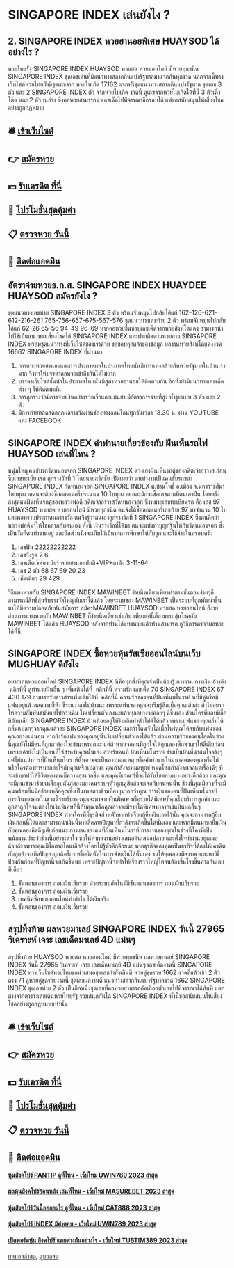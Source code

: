 # SINGAPORE INDEX เล่นยังไง ?
## 2. SINGAPORE INDEX หวยฮานอยพิเศษ HUAYSOD ได้อย่างไร ?
หวยไทยรัฐ SINGAPORE INDEX HUAYSOD หวยสด หวยออนไลน์ มีหวยทุกชนิด SINGAPORE INDEX ชุดเลขเด่นที่มีแนวทางสลากกินแบ่งรัฐบาลมาแจกกันทุกงวด นอกจากนี้ทางเว็บไซต์หวยไทยยังมีชุดเลขจาก หวยใบเกิด 17162 แจกฟรีชุดแนวทางสลากกินแบ่งรัฐบาล ชุดเลข 3 ตัว และ 2 SINGAPORE INDEX ตัว จากหวยใบเกิด งวดนี้ ดูเลขจากหวยใบเกิดได้ที่นี่ 3 ตัวเต็งโต๊ด และ 2 ตัวบนล่าง ซึ่งคอหวยสามารถนำเลขเด็ดไปพิจารณาอีกรอบได้ แต่ขอสนับสนุนให้เสี่ยงโชคอย่างถูกกฎหมาย

## 🛎 [เข้าเว็บไซต์](https://bit.ly/3BG5bNw)
## 👉 [สมัครหวย](https://bit.ly/3BG5bNw)
## 💵 [รับเครดิต ที่นี่](https://bit.ly/3C3mvgS)
## 👑 [โปรโมชั่นสุดคุ้มค่า](https://bit.ly/3C3mvgS)
## 📋 [ตรวจหวย วันนี้](https://bit.ly/3C3mvgS)
## 📱 [ติดต่อแอดมิน](https://bit.ly/3C3mvgS)

## อัตราจ่ายหวยธ.ก.ส. SINGAPORE INDEX HUAYDEE HUAYSOD สมัครยังไง ?
ชุดแนวทางเลขท้าย SINGAPORE INDEX 3 ตัว พร้อมจับหมุนไปกลับได้แก่
162-126-621-612-216-261
765-756-657-675-567-576
ชุดแนวทางเลขท้าย 2 ตัว พร้อมจับหมุนไปกลับได้แก่
62-26
65-56
94-49
96-69
หากคอหวยชื่นชอบเลขเด็ดจากหวยสิงห์โตแดง สามารถนำไปใช้เป็นแนวทางเสี่ยงโชคได้ SINGAPORE INDEX และฝากติดตามหวยลาว SINGAPORE INDEX พร้อมชุดแนวทางที่เว็บไซต์ของเราด้วย
ขอขอบคุณเจ้าของข้อมูล
ผลงานหวยสิงห์โตแดงงวด 16662 SINGAPORE INDEX ที่ผ่านมา

1. การแทงหวยฮานอยและการประกาศผลในประเทศไทยนั้นมีการแทงคล้ายกับหวยรัฐบาลในบ้านเรามาก จึงทำให้บรรดาคอหวยเข้าถึงกันได้ไม่ยาก
2. บรรดาเว็บไซต์ชั้นนำในประเทศไทยนั้นมีสูตรหวยฮานอยให้ติดตามกัน อีกทั้งยังมีแนวทางเลขเด็ดต่าง ๆ ให้ติดตามกัน
3. การถูกรางวัลมีการจ่ายเงินอย่างรวดเร็วและแม่นยำ มีอัตราการจ่ายที่สูง ทั้งรูปแบบ 3 ตัว และ 2 ตัว
4. มีการถ่ายทอดสดออกผลรางวัลผ่านช่องทางออนไลน์ทุกวันเวลา 18.30 น. ผ่าน YOUTUBE และ FACEBOOK

## SINGAPORE INDEX คำทำนายเกี่ยวข้องกับ ฝันเห็นรถไฟ HUAYSOD เล่นที่ไหน ?
หนุ่มใหญ่คนขับรถวัดหนองจอก SINGAPORE INDEX ดวงเฮงฝันเห็นรถตู้ของอดีตเจ้าอาวาส ก่อนซื้อเลขทะเบียนรถ ถูกรางวัลที่ 1
โดยนายสวัสชัย เปิดเผยว่า ตนทำงานเป็นคนขับรถของ SINGAPORE INDEX วัดหนองจอก SINGAPORE INDEX ต.บ้านโพธิ์ อ.เมือง จ.นครราชสีมา โดยทุกงวดตนจะต้องซื้อลอตเตอรี่ประมาณ 10 ใบทุกงวด และมักจะซื้อเลขตามที่ตนเองฝัน
โดยครั้งล่าสุดตนฝันเห็นรถตู้ของหลวงพ่อดี อดีตเจ้าอาวาสวัดหนองจอก ซึ่งหมายเลขทะเบียนรถ คือ เลข 97 HUAYSOD หวยสด หวยออนไลน์ มีหวยทุกชนิด ตนจึงได้ซื้อลอตเตอรี่เลขท้าย 97 มาจำนวน 10 ใบ และพอทราบประกาศผลรางวัล ตนจึงรู้ว่าตนเองถูกรางวัลที่ 1 SINGAPORE INDEX ซึ่งตนคิดว่าหลวงพ่อดีมาให้โชคลาภกับตนเอง
ทั้งนี้ เงินรางวัลที่ได้มา ตนจะแบ่งทำบุญกฐินให้กับวัดหนองจอก ซึ่งเป็นวัดที่ตนทำงานอยู่ และอีกส่วนนึงจะเก็บไว้เป็นทุนการศึกษาให้กับลูก และใช้จ่ายในครอบครัว
1. เลขฟัน 22222222222
2. เลขวิ่งรูด 2 6
3. เลขเด็ดเจ๊ฟองเบียร์ หวยฮานอยปกติ+VIP+ดานัง 3-11-64
4. เลข 2 ตัว 68 67 69 20 23
5. เม็ดเดียว 29 429

วิธีแทงหวยกับ SINGAPORE INDEX MAWINBET ง่ายนิดเดียวเพียงทำตามขั้นตอนง่ายๆก็สามารถมีสิทธิ์ลุ้นรับรางวัลใหญ่กับเราได้แล้ว โดยระบบของ MAWINBET เป็นระบบที่ถูกพัฒนาขึ้นมาให้มีความปลอดภัยทันสมัยการ สมัครMAWINBET HUAYSOD หวยสด หวยออนไลน์ ก็ง่ายส่วนการแทงหวยกับ MAWINBET ก็ง่ายนิดเดียวเช่นกัน
เพียงแค่นี้ก็สามารถลุ้นโชคกับ MAWINBET ได้แล้ว HUAYSOD หลังจากท่านได้แทงหวยแล้วท่านสามารถ ดูวิธีการตรวจผลหวยได้ที่นี้

## SINGAPORE INDEX ซื้อหวยหุ้นรัสเซียออนไลน์บนเว็บ MUGHUAY ดียังไง
อยากเล่นหวยออนไลน์ SINGAPORE INDEX นี่คือทุกสิ่งที่คุณจำเป็นต้องรู้
การงาน
การเงิน
อ้างอิง  คลิกที่นี่
ดูทำนายฝันอื่น ๆ เพิ่มเติมได้ที่  คลิกที่นี่
ความรัก
เลขเด็ด
70 SINGAPORE INDEX 67 430 179
สามารถรับข่าวสารเพิ่มเติมได้ที่  คลิกที่นี่
ความรักของคนที่ฝันเห็นมโนราห์ นที่มีคู่หรือมีแฟนอยู่แล้วลดความขี้หึง ขี้ระแวงลงไปบ้างนะ เพราะแฟนของคุณจะเริ่มรู้สึกเบื่อคุณแล้วล่ะ ถ้าไม่อยากให้ความสัมพันธ์มันแย่ไปกว่าเดิม ให้เปลี่ยนตัวเองนะแล้วทุกอย่างจะค่อยๆ ดีขึ้นเอง ส่วนใครที่แอบมีกิ๊ก มีบ้านเล็ก SINGAPORE INDEX บ้านน้อยอยู่ให้รีบเลิกทำตัวไม่ดีได้แล้ว เพราะแฟนของคุณเริ่มได้กลิ่นแปลกๆจากคุณแล้วล่ะ SINGAPORE INDEX และถ้าโดนจับได้เมื่อไหร่คุณได้จบกับแฟนของคุณอย่างแน่นอน หากยังรักแฟนของคุณอยู่นั้นรีบเปลี่ยนตัวเองได้แล้ว ส่วนความรักของคนโสดในช่วงนี้คุณยังไม่มีคนที่ถูกตาต้องใจเข้ามาหรอกนะ แต่ถ้าหากเจอคนที่ถูกใจให้คุณลองศึกษาเขาให้ดีเสียก่อน เพราะเค้ายังไม่เป็นคนที่ใช่สำหรับคุณนั่นเอง
สำหรับคนที่ ฝันเห็นมโนราห์ ช่างเป็นฝันที่น่าสนใจจริงๆ แต่ไม่แน่ว่าการที่ฝันเห็นมโนราห์นั้นอาจจะเป็นลางบอกเหตุ หรือคำทำนายในอนาคตของคุณหรือไม่ หรือใครต้องการบอกอะไรกับคุณหรือเปล่านะ คุณกำลังจะหมดทุกข์ หมดโศกกำลังจะเจอแต่เรื่องดีๆ ที่จะเข้ามาทำให้ชีวิตของคุณมีความสุขมากขึ้น และคุณมีเกณฑ์ที่จะได้รับโชคลาภบางอย่างอีกด้วย และคุณจะมีคนเข้ามาช่วยเหลืออุปถัมภ์ลองมองคนรอบๆตัวคุณดูสิแล้วจะเจอกับคนคนนั้น ช่วงนี้คุณมีดวงที่จะมีคนพร้อมยื่นมือช่วยเหลือคุณซี่งเป็นเพศตรงข้ามที่อายุมากกว่าคุณ
การเงินของคนที่ฝันเห็นมโนราห์ การเงินของคุณในช่วงนี้รายรับของคุณจะมาจากเงินพิเศษ หรือรายได้พิเศษที่คุณไปบริการลูกค้า และลูกค้าถูกใจจนต้องให้เงินพิเศษก็นี้กับคุณหรือคุณอาจจะมีรายได้พิเศษมาจากเงินปันผลอื่นๆ SINGAPORE INDEX ส่วนใครที่มีธุรกิจส่วนตัวหากทำเรื่องกู้ยืมเงินเอาไว้นั้น คุณจะสามารถกู้ยืมเงินก้อนนี้ได้และสามารถนำเงินนี้มาคลี่คลายปัญหาที่กำลังจะเกิดขึ้นได้นั่นเอง และหากมีคนมาขอยืมเงินกับคุณลองคิดดีๆเสียก่อนนะ
การงานของคนที่ฝันเห็นมโนราห์ การงานของคุณในช่วงนี้ใครที่เป็นพนักงานประจำช่วงนี้อย่าชะล่าใจ ขอให้ทำผลงานอย่างเสมอต้นเสมอปลาย และตั้งใจทำงานอยู่เสมอด้วยล่ะ เพราะคุณมีโอกาสโดนเลิกจ้างโดยไม่รู้ตัวอีกด้วยนะ หากธุรกิจของคุณเป็นธุรกิจที่ต้องให้เครดิตกับลูกค้าจะเกิดปัญหาถูกฉ้อโกง หรือผิดนัดในการจ่ายเงินได้นั่นเอง ขอให้คุณลองพิจารณาและหาวิธีป้องกันก่อนที่ปัญหานี้จะเกิดขึ้นนะ เพราะปัญหานี้จะทำให้เรื่องราวใหญ่โตจนต้องขึ้นโรงขึ้นศาลกันเลยทีเดียว
1. ขั้นตอนของการ ถอนเงินเว็บรวย ด้วยระบบอัตโนมัติขั้นตอนของการ ถอนเงินเว็บรวย
2. ขั้นตอนของการ ถอนเงินเว็บรวย
3. เทคนิคซื้อหวยออนไลน์ทำกำไร ได้เงินจริง
4. ขั้นตอนของการ ถอนเงินเว็บรวย

## สรุปทิ้งท้าย ผลหวยมาเลย์ SINGAPORE INDEX วันนี้ 27965 วิเคราะห์ เจาะ เลขเด็ดมาเลย์ 4D แม่นๆ
สรุปทิ้งท้าย HUAYSOD หวยสด หวยออนไลน์ มีหวยทุกชนิด ผลหวยมาเลย์ SINGAPORE INDEX วันนี้ 27965 วิเคราะห์ เจาะ เลขเด็ดมาเลย์ 4D แม่นๆ เลขเด็ดงวดนี้ SINGAPORE INDEX ทางเว็บไซต์หวยไทยขอนำเสนอชุดเลขกำลังเดินดี หวยคู่ชุดรวย 1662 งวดที่แล้วเข้า 2 ตัวตรง 71 ดูหวยคู่ชุดรวยงวดนี้ ชุดเลขผลงานดี แนวทางสลากกินแบ่งรัฐบาลงวด 1662 SINGAPORE INDEX ชุดเลขท้าย 2 ตัว เป็นอีกหนึ่งชุดเลขที่คอหวยสามารถคัดเลือกตัวเลขไปพิจารณาได้ทันที แตกต่างจากตารางเลขเด่นหวยไทยรัฐ รวมสนุกกันได้ SINGAPORE INDEX ทั้งนี้ขอสนับสนุนให้เสี่ยงโชคอย่างถูกกฎหมายเท่านั้น

## 🛎 [เข้าเว็บไซต์](https://bit.ly/3BG5bNw)
## 👉 [สมัครหวย](https://bit.ly/3BG5bNw)
## 💵 [รับเครดิต ที่นี่](https://bit.ly/3C3mvgS)
## 👑 [โปรโมชั่นสุดคุ้มค่า](https://bit.ly/3C3mvgS)
## 📋 [ตรวจหวย วันนี้](https://bit.ly/3C3mvgS)
## 📱 [ติดต่อแอดมิน](https://bit.ly/3C3mvgS)

#### [หุ้นสิงคโปร์ PANTIP ดูที่ไหน - เว็บใหม่ UWIN789 2023 ล่าสุด](https://atom.io/themes/หุ้นสิงคโปร์%20pantip%20ดูที่ไหน%20-%20เว็บใหม่%20uwin789%202023%20ล่าสุด)
#### [ผลหุ้นสิงคโปร์ย้อนหลัง เล่นที่ไหน - เว็บใหม่ MASUREBET 2023 ล่าสุด](https://atom.io/themes/ผลหุ้นสิงคโปร์ย้อนหลัง%20เล่นที่ไหน%20-%20เว็บใหม่%20masurebet%202023%20ล่าสุด)
#### [หุ้นสิงคโปร์วันนี้ออกอะไร ดูที่ไหน - เว็บใหม่ CAT888 2023 ล่าสุด](https://atom.io/themes/หุ้นสิงคโปร์วันนี้ออกอะไร%20ดูที่ไหน%20-%20เว็บใหม่%20cat888%202023%20ล่าสุด)
#### [หุ้นสิงคโปร์ INDEX มีคำตอบ - เว็บใหม่ UWIN789 2023 ล่าสุด](https://atom.io/themes/หุ้นสิงคโปร์%20index%20มีคำตอบ%20-%20เว็บใหม่%20uwin789%202023%20ล่าสุด)
#### [เปิดพอร์ตหุ้น สิงคโปร์ แตกต่างกันอย่างไร - เว็บใหม่ TUBTIM389 2023 ล่าสุด](https://atom.io/themes/เปิดพอร์ตหุ้น%20สิงคโปร์%20แตกต่างกันอย่างไร%20-%20เว็บใหม่%20tubtim389%202023%20ล่าสุด)

[ผลบอลล่าสุด](https://siamsport.tv "ผลบอลล่าสุด"), [ดูบอลสด](https://siamsport.tv/ดูบอลสด "ดูบอลสด")
